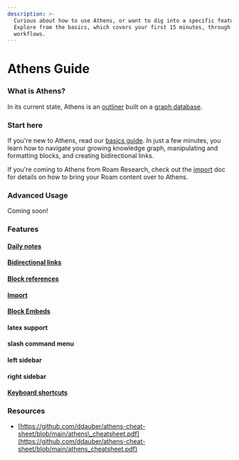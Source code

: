 ```yaml
---
description: >-
  Curious about how to use Athens, or want to dig into a specific feature?
  Explore from the basics, which covers your first 15 minutes, through advanced
  workflows.
---
```


# Athens Guide

### What is Athens?

In its current state, Athens is an [outliner](https://en.wikipedia.org/wiki/Outliner) built on a [graph database](https://en.wikipedia.org/wiki/Graph_database). 

### Start here

If you're new to Athens, read our [basics guide](the-basics.md). In just a few minutes, you learn how to navigate your growing knowledge graph, manipulating and formatting blocks, and creating bidirectional links.

If you're coming to Athens from Roam Research, check out the [import](feature-list/import.md) doc for details on how to bring your Roam content over to Athens.

### Advanced Usage

Coming soon!

### Features

#### [Daily notes](feature-list/daily-notes.md)

#### [Bidirectional links](feature-list/bidirectional-links.md)

#### [Block references](feature-list/block-references.md)

#### [Import](feature-list/import.md)

#### [Block Embeds](feature-list/block-embed.md)

#### latex support

#### slash command menu

#### left sidebar

#### right sidebar

#### [Keyboard shortcuts](feature-list/keyboard-shortcuts.md)

### Resources

* [https://github.com/ddauber/athens-cheat-sheet/blob/main/athens\_cheatsheet.pdf](https://github.com/ddauber/athens-cheat-sheet/blob/main/athens_cheatsheet.pdf)







